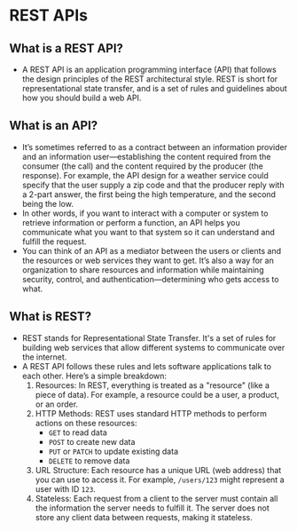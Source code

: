 # REST APIs

## What is a REST API?

- A REST API is an application programming interface (API) that follows the design principles of the REST architectural style. REST is short for representational state transfer, and is a set of rules and guidelines about how you should build a web API.

## What is an API?

- It’s sometimes referred to as a contract between an information provider and an information user—establishing the content required from the consumer (the call) and the content required by the producer (the response). For example, the API design for a weather service could specify that the user supply a zip code and that the producer reply with a 2-part answer, the first being the high temperature, and the second being the low.
- In other words, if you want to interact with a computer or system to retrieve information or perform a function, an API helps you communicate what you want to that system so it can understand and fulfill the request.
- You can think of an API as a mediator between the users or clients and the resources or web services they want to get. It’s also a way for an organization to share resources and information while maintaining security, control, and authentication—determining who gets access to what.

## What is REST?

- REST stands for Representational State Transfer. It's a set of rules for building web services that allow different systems to communicate over the internet.
- A REST API follows these rules and lets software applications talk to each other. Here’s a simple breakdown:
    1. Resources: In REST, everything is treated as a "resource" (like a piece of data). For example, a resource could be a user, a product, or an order.
    2. HTTP Methods: REST uses standard HTTP methods to perform actions on these resources:
        - `GET` to read data
        - `POST` to create new data
        - `PUT` or `PATCH` to update existing data
        - `DELETE` to remove data
    3. URL Structure: Each resource has a unique URL (web address) that you can use to access it. For example, `/users/123` might represent a user with ID `123`.
    4. Stateless: Each request from a client to the server must contain all the information the server needs to fulfill it. The server does not store any client data between requests, making it stateless.